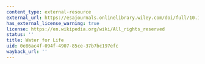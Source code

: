 ```yaml
---
content_type: external-resource
external_url: https://esajournals.onlinelibrary.wiley.com/doi/full/10.1890/1540-9295-7.2.63
has_external_license_warning: true
license: https://en.wikipedia.org/wiki/All_rights_reserved
status: ''
title: Water for Life
uid: 0e86ac4f-094f-4907-85ce-37b7bc197efc
wayback_url: ''
---
```

